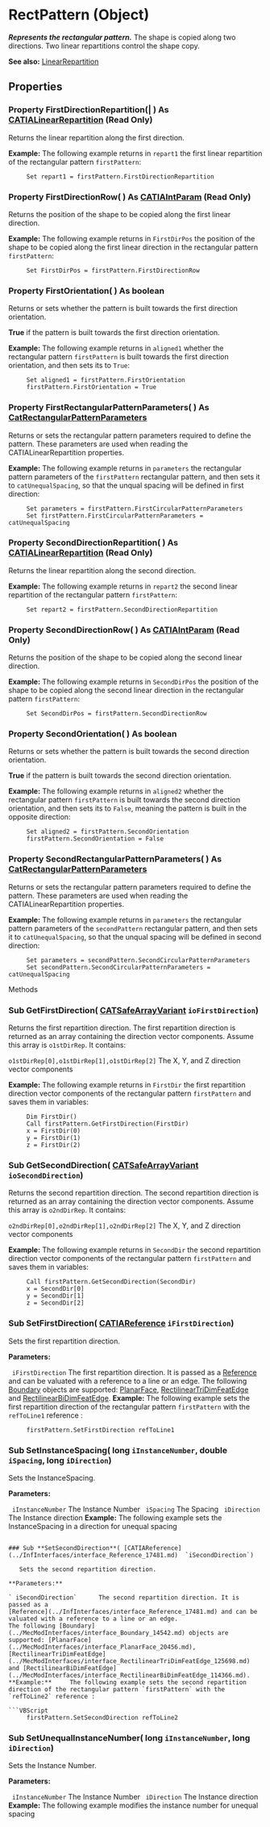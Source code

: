 # RectPattern (Object)

**_Represents the rectangular pattern._**
The shape is copied along two directions. Two linear repartitions control the shape copy.

**See also:**      [LinearRepartition](../PartInterfaces/interface_LinearRepartition_62934.md)

## Properties

### Property **FirstDirectionRepartition**(| ) As [CATIALinearRepartition](../PartInterfaces/interface_LinearRepartition_62934.md) (Read Only)

   Returns the linear repartition along the first direction.

**Example:**     The following example returns in `repart1` the first linear repartition of the rectangular pattern `firstPattern`:

```VBScript
     Set repart1 = firstPattern.FirstDirectionRepartition

```

### Property **FirstDirectionRow**( ) As [CATIAIntParam](../KnowledgeInterfaces/interface_IntParam_13730.md) (Read Only)

   Returns the position of the shape to be copied along the first linear direction.

**Example:**     The following example returns in `FirstDirPos` the position of the shape to be copied along the first linear direction in the rectangular pattern `firstPattern`:

```VBScript
     Set FirstDirPos = firstPattern.FirstDirectionRow

```

### Property **FirstOrientation**( ) As boolean

   Returns or sets whether the pattern is built towards the first direction orientation.

**True** if the pattern is built towards the first direction orientation.

**Example:**     The following example returns in `aligned1` whether the rectangular pattern `firstPattern` is built towards the first direction orientation, and then sets its to `True`:

```VBScript
     Set aligned1 = firstPattern.FirstOrientation
     firstPattern.FirstOrientation = True

```

### Property **FirstRectangularPatternParameters**( ) As [CatRectangularPatternParameters](../PartInterfaces/enum_CatRectangularPatternParameters_203822.md)

   Returns or sets the rectangular pattern parameters required to define the pattern. These parameters are used when reading the CATIALinearRepartition properties.

**Example:**     The following example returns in `parameters` the rectangular pattern parameters of the `firstPattern` rectangular pattern, and then sets it to `catUnequalSpacing`, so that the unqual spacing will be defined in first direction:

```VBScript
     Set parameters = firstPattern.FirstCircularPatternParameters
     Set firstPattern.FirstCircularPatternParameters = catUnequalSpacing

```

### Property **SecondDirectionRepartition**( ) As [CATIALinearRepartition](../PartInterfaces/interface_LinearRepartition_62934.md) (Read Only)

   Returns the linear repartition along the second direction.

**Example:**     The following example returns in `repart2` the second linear repartition of the rectangular pattern `firstPattern`:

```VBScript
     Set repart2 = firstPattern.SecondDirectionRepartition

```

### Property **SecondDirectionRow**( ) As [CATIAIntParam](../KnowledgeInterfaces/interface_IntParam_13730.md) (Read Only)

   Returns the position of the shape to be copied along the second linear direction.

**Example:**     The following example returns in `SecondDirPos` the position of the shape to be copied along the second linear direction in the rectangular pattern `firstPattern`:

```VBScript
     Set SecondDirPos = firstPattern.SecondDirectionRow

```

### Property **SecondOrientation**( ) As boolean

   Returns or sets whether the pattern is built towards the second direction orientation.

**True** if the pattern is built towards the second direction orientation.

**Example:**     The following example returns in `aligned2` whether the rectangular pattern `firstPattern` is built towards the second direction orientation, and then sets its to `False`, meaning the pattern is built in the opposite direction:

```VBScript
     Set aligned2 = firstPattern.SecondOrientation
     firstPattern.SecondOrientation = False

```

### Property **SecondRectangularPatternParameters**( ) As [CatRectangularPatternParameters](../PartInterfaces/enum_CatRectangularPatternParameters_203822.md)

   Returns or sets the rectangular pattern parameters required to define the pattern. These parameters are used when reading the CATIALinearRepartition properties.

**Example:**     The following example returns in `parameters` the rectangular pattern parameters of the `secondPattern` rectangular pattern, and then sets it to `catUnequalSpacing`, so that the unqual spacing will be defined in second direction:

```VBScript
     Set parameters = secondPattern.SecondCircularPatternParameters
     Set secondPattern.SecondCircularPatternParameters = catUnequalSpacing

```

Methods

### Sub **GetFirstDirection**( [CATSafeArrayVariant](../System/typedef_CATSafeArrayVariant_73843.md)  `ioFirstDirection`)

   Returns the first repartition direction. The first repartition direction is returned as an array containing the direction vector components. Assume this array is `o1stDirRep`. It contains:

`o1stDirRep[0],o1stDirRep[1],o1stDirRep[2]`     The X, Y, and Z direction vector components

**Example:**     The following example returns in `FirstDir` the first repartition direction vector components of the rectangular pattern `firstPattern` and saves them in variables:

```VBScript
     Dim FirstDir()
     Call firstPattern.GetFirstDirection(FirstDir)
     x = FirstDir(0)
     y = FirstDir(1)
     z = FirstDir(2)

```

### Sub **GetSecondDirection**( [CATSafeArrayVariant](../System/typedef_CATSafeArrayVariant_73843.md)  `ioSecondDirection`)

   Returns the second repartition direction. The second repartition direction is returned as an array containing the direction vector components. Assume this array is `o2ndDirRep`. It contains:

`o2ndDirRep[0],o2ndDirRep[1],o2ndDirRep[2]`     The X, Y, and Z direction vector components

**Example:**     The following example returns in `SecondDir` the second repartition direction vector components of the rectangular pattern `firstPattern` and saves them in variables:

```VBScript
     Call firstPattern.GetSecondDirection(SecondDir)
     x = SecondDir[0]
     y = SecondDir[1]
     z = SecondDir[2]

```

### Sub **SetFirstDirection**( [CATIAReference](../InfInterfaces/interface_Reference_17481.md)  `iFirstDirection`)

   Sets the first repartition direction.

**Parameters:**

` iFirstDirection`      The first repartition direction. It is passed as a
[Reference](../InfInterfaces/interface_Reference_17481.md) and can be valuated with a reference to a line or an edge.
The following [Boundary](../MecModInterfaces/interface_Boundary_14542.md) objects are supported: [PlanarFace](../MecModInterfaces/interface_PlanarFace_20456.md), [RectilinearTriDimFeatEdge](../MecModInterfaces/interface_RectilinearTriDimFeatEdge_125698.md) and [RectilinearBiDimFeatEdge](../MecModInterfaces/interface_RectilinearBiDimFeatEdge_114366.md).  **Example:**     The following example sets the first repartition direction of the rectangular pattern `firstPattern` with the `refToLine1` reference :

```VBScript
     firstPattern.SetFirstDirection refToLine1

```

### Sub **SetInstanceSpacing**( long  `iInstanceNumber`,  double  `iSpacing`,  long  `iDirection`)

   Sets the InstanceSpacing.

**Parameters:**

` iInstanceNumber`      The Instance Number
` iSpacing`      The Spacing
` iDirection`      The Instance direction  **Example:**     The following example sets the InstanceSpacing in a direction for unequal spacing
```

### Sub **SetSecondDirection**( [CATIAReference](../InfInterfaces/interface_Reference_17481.md)  `iSecondDirection`)

   Sets the second repartition direction.

**Parameters:**

` iSecondDirection`      The second repartition direction. It is passed as a
[Reference](../InfInterfaces/interface_Reference_17481.md) and can be valuated with a reference to a line or an edge.
The following [Boundary](../MecModInterfaces/interface_Boundary_14542.md) objects are supported: [PlanarFace](../MecModInterfaces/interface_PlanarFace_20456.md), [RectilinearTriDimFeatEdge](../MecModInterfaces/interface_RectilinearTriDimFeatEdge_125698.md) and [RectilinearBiDimFeatEdge](../MecModInterfaces/interface_RectilinearBiDimFeatEdge_114366.md).  **Example:**     The following example sets the second repartition direction of the rectangular pattern `firstPattern` with the `refToLine2` reference :

```VBScript
     firstPattern.SetSecondDirection refToLine2

```

### Sub **SetUnequalInstanceNumber**( long  `iInstanceNumber`,  long  `iDirection`)

   Sets the Instance Number.

**Parameters:**

` iInstanceNumber`      The Instance Number
` iDirection`      The Instance direction  **Example:**     The following example modifies the instance number for unequal spacing
```